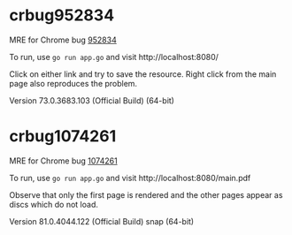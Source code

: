 # crbug952834
MRE for Chrome bug [952834](https://bugs.chromium.org/p/chromium/issues/detail?id=952834)

To run, use `go run app.go` and visit http://localhost:8080/

Click on either link and try to save the resource. Right click from the main page also reproduces the problem.

Version 73.0.3683.103 (Official Build) (64-bit)

# crbug1074261

MRE for Chrome bug [1074261](https://bugs.chromium.org/p/chromium/issues/detail?id=1074261)

To run, use `go run app.go` and visit http://localhost:8080/main.pdf

Observe that only the first page is rendered and the other pages appear as discs which do not load.

Version 81.0.4044.122 (Official Build) snap (64-bit)
